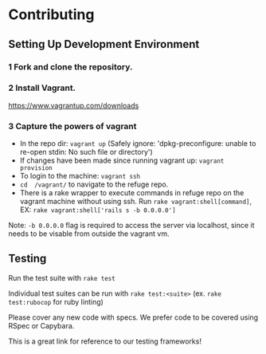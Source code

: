 # Contributing

## Setting Up Development Environment

### 1 Fork and clone the repository.

### 2 Install Vagrant.
https://www.vagrantup.com/downloads

### 3 Capture the powers of vagrant
  * In the repo dir: `vagrant up` (Safely ignore: 'dpkg-preconfigure: unable to re-open stdin: No such file or directory')
  * If changes have been made since running vagrant up: `vagrant provision`
  * To login to the machine: `vagrant ssh`
  * `cd  /vagrant/` to navigate to the refuge repo.
  * There is a rake wrapper to execute commands in refuge repo on the vagrant machine
  without using ssh. Run `rake vagrant:shell[command]`, EX: `rake vagrant:shell['rails s -b 0.0.0.0']`

Note: `-b 0.0.0.0` flag is required to access the server via localhost, since it needs to be visable from outside the vagrant vm.

## Testing
Run the test suite with `rake test`

Individual test suites can be run with `rake test:<suite>` (ex. `rake test:rubocop` for ruby linting)

Please cover any new code with specs. We prefer code to be covered using RSpec or Capybara.

This is a great link for reference to our testing frameworks! [](https://robots.thoughtbot.com/how-we-test-rails-applications)
